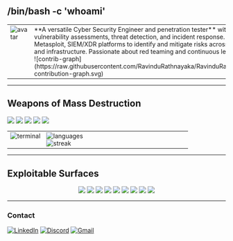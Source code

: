 ## /bin/bash -c 'whoami'

<table>
  <tr>
    <td width="180" valign="top">
      <!-- Avatar -->
      <img src="https://raw.githubusercontent.com/<you>/<repo>/master/avatar.png" width="170" alt="avatar" />
    </td>
    <td valign="top">
      <!-- Bio -->
**A versatile Cyber Security Engineer and penetration tester** with hands-on experience in vulnerability assessments, threat detection, and incident response. Skilled in Burp Suite, Metasploit, SIEM/XDR platforms to identify and mitigate risks across applications, networks, and infrastructure. Passionate about red teaming and continuous learning.

<!-- Contribution graph (single img only) -->
<br/>
![contrib-graph](https://raw.githubusercontent.com/RavinduRathnayaka/RavinduRathnayaka/output/pacman-contribution-graph.svg)
    </td>
  </tr>
</table>

---

## Weapons of Mass Destruction

<!-- badges (one-liners) -->
<img src="https://img.shields.io/badge/metasploit-2596CD?style=for-the-badge&logo=metasploit&logoColor=white" height="28" />
<img src="https://img.shields.io/badge/Tails-56347C?style=for-the-badge&logo=tails&logoColor=white" height="28" />
<img src="https://img.shields.io/badge/burpsuite-FF6633?style=for-the-badge&logo=burpsuite&logoColor=white" height="28" />
<img src="https://img.shields.io/badge/Wireshark-1679A7?style=for-the-badge&logo=Wireshark&logoColor=white" height="28" />
<img src="https://img.shields.io/badge/HackTheBox-111927?style=for-the-badge&logo=Hack%20The%20Box&logoColor=9FEF00" height="28" />

<!-- terminal screenshot on the left, stats on the right -->
<table>
  <tr>
    <td valign="top">
      <img src="https://images.steamusercontent.com/ugc/939432316730598692/998DF3BE9614B453D17E9776752BB36BCE2C8970/?imw=5000&imh=5000&ima=fit" width="520" alt="terminal" />
    </td>
    <td valign="top" width="320">
      <img src="https://github-readme-stats.vercel.app/api/top-langs?username=RavinduRathnayaka&layout=compact&card_width=320&langs_count=5&theme=dracula" height="150" alt="languages" />
      <br/>
      <img src="https://streak-stats.demolab.com?user=RavinduRathnayaka&mode=daily&theme=dracula" height="150" alt="streak" />
    </td>
  </tr>
</table>

---

## Exploitable Surfaces

<div align="center">
  <img src="https://cdn.jsdelivr.net/gh/devicons/devicon/icons/android/android-original.svg" height="40" />
  <img src="https://cdn.jsdelivr.net/gh/devicons/devicon/icons/windows8/windows8-original.svg" height="40" />
  <img src="https://cdn.jsdelivr.net/gh/devicons/devicon/icons/nginx/nginx-original.svg" height="40" />
  <img src="https://cdn.jsdelivr.net/gh/devicons/devicon/icons/linux/linux-original.svg" height="40" />
  <img src="https://cdn.jsdelivr.net/gh/devicons/devicon/icons/html5/html5-original.svg" height="40" />
  <img src="https://cdn.jsdelivr.net/gh/devicons/devicon/icons/javascript/javascript-original.svg" height="40" />
  <img src="https://cdn.jsdelivr.net/gh/devicons/devicon/icons/nodejs/nodejs-original.svg" height="40" />
  <img src="https://cdn.jsdelivr.net/gh/devicons/devicon/icons/docker/docker-original.svg" height="40" />
  <img src="https://cdn.jsdelivr.net/gh/devicons/devicon/icons/java/java-original.svg" height="40" />
</div>

---

### Contact
[![LinkedIn](https://raw.githubusercontent.com/maurodesouza/profile-readme-generator/master/src/assets/icons/social/linkedin/default.svg)](https://www.linkedin.com/in/r-m-r-m-l-rathnayaka/)
[![Discord](https://raw.githubusercontent.com/maurodesouza/profile-readme-generator/master/src/assets/icons/social/discord/default.svg)](https://discord.com/)
[![Gmail](https://raw.githubusercontent.com/maurodesouza/profile-readme-generator/master/src/assets/icons/social/gmail/default.svg)](mailto:youremail@example.com)
